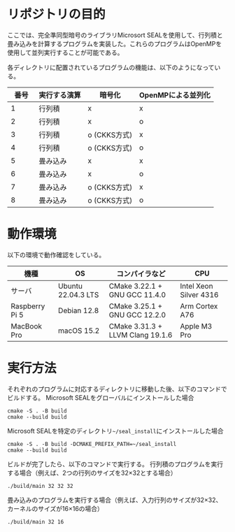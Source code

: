 # リポジトリの目的
ここでは、完全準同型暗号のライブラリMicrosort SEALを使用して、行列積と畳み込みを計算するプログラムを実装した。これらのプログラムはOpenMPを使用して並列実行することが可能である。

各ディレクトリに配置されているプログラムの機能は、以下のようになっている。

| 番号　| 実行する演算 | 暗号化 | OpenMPによる並列化 |
| --- | ------------- | ------------- | ---- |
| 1 | 行列積 | x | x |
| 2 | 行列積 | x | o |
| 3 | 行列積 | o (CKKS方式) | x |
| 4 | 行列積 | o (CKKS方式) | o |
| 5 | 畳み込み | x | x |
| 6 | 畳み込み | x | o |
| 7 | 畳み込み | o (CKKS方式) | x |
| 8 | 畳み込み | o (CKKS方式) | o |

# 動作環境
以下の環境で動作確認をしている。

| 機種　| OS | コンパイラなど | CPU |
| --- | ------------- | ------------- | ---- |
| サーバ | Ubuntu 22.04.3 LTS | CMake 3.22.1 + GNU GCC 11.4.0 | Intel Xeon Silver 4316 |
| Raspberry Pi 5 | Debian 12.8 | CMake 3.25.1 + GNU GCC 12.2.0 | Arm Cortex A76 |
| MacBook Pro | macOS 15.2 | CMake 3.31.3 + LLVM Clang 19.1.6 | Apple M3 Pro |


# 実行方法
それぞれのプログラムに対応するディレクトリに移動した後、以下のコマンドでビルドする。
Microsoft SEALをグローバルにインストールした場合
```
cmake -S . -B build
cmake --build build
```


Microsoft SEALを特定のディレクトリ`~/seal_install`にインストールした場合
```
cmake -S . -B build -DCMAKE_PREFIX_PATH=~/seal_install
cmake --build build
```


ビルドが完了したら、以下のコマンドで実行する。
行列積のプログラムを実行する場合（例えば、2つの行列のサイズを32×32とする場合）
```
./build/main 32 32 32
```


畳み込みのプログラムを実行する場合（例えば、入力行列のサイズが32×32、カーネルのサイズが16×16の場合）
```
./build/main 32 16
```
